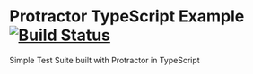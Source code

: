# Protractor TypeScript Example [![Build Status](https://travis-ci.com/upgundecha/protractor-ts-example.svg?branch=master)](https://travis-ci.com/upgundecha/protractor-ts-example)
Simple Test Suite built with Protractor in TypeScript